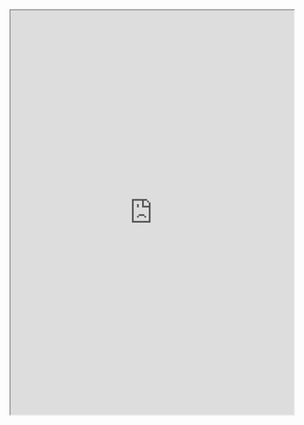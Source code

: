 <iframe src="https://app.Lumi.education/api/v1/run/52-Mif/embed" width="100%" height="720" frameborder="50" allowfullscreen="allowfullscreen" allow="geolocation *; microphone *; camera *; midi *; encrypted-media *"></iframe><script src="https://app.Lumi.education/api/v1/h5p/core/js/h5p-resizer.js" charset="UTF-8" />

